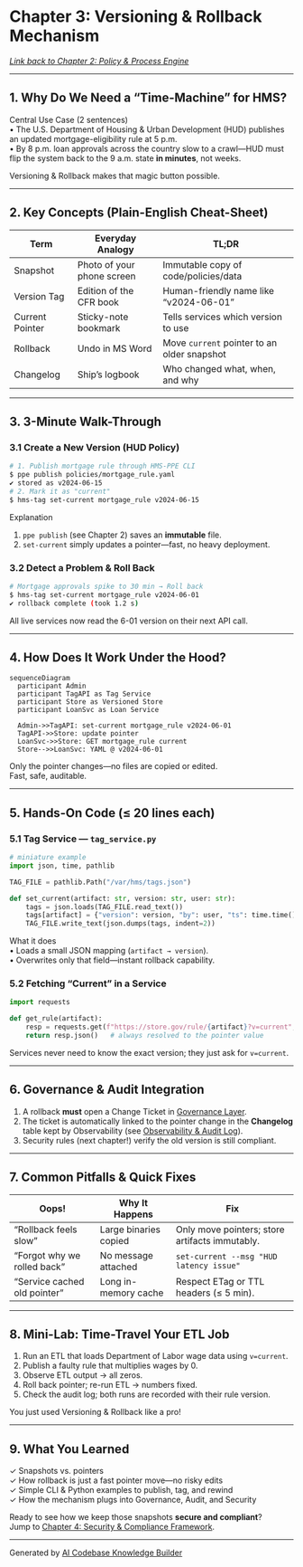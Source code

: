# Chapter 3: Versioning & Rollback Mechanism
*[Link back to Chapter&nbsp;2: Policy & Process Engine](02_policy___process_engine_.md)*  

---

## 1. Why Do We Need a “Time-Machine” for HMS?

Central Use Case (2 sentences)  
• The U.S. Department of Housing & Urban Development (HUD) publishes an updated mortgage-eligibility rule at 5 p.m.  
• By 8 p.m. loan approvals across the country slow to a crawl—HUD must flip the system back to the 9 a.m. state **in minutes**, not weeks.

Versioning & Rollback makes that magic button possible.

---

## 2. Key Concepts (Plain-English Cheat-Sheet)

| Term | Everyday Analogy | TL;DR |
|------|------------------|-------|
| Snapshot | Photo of your phone screen | Immutable copy of code/policies/data |
| Version Tag | Edition of the CFR book | Human-friendly name like “v2024-06-01” |
| Current Pointer | Sticky-note bookmark | Tells services which version to use |
| Rollback | Undo in MS Word | Move `current` pointer to an older snapshot |
| Changelog | Ship’s logbook | Who changed what, when, and why |

---

## 3. 3-Minute Walk-Through

### 3.1 Create a New Version (HUD Policy)

```bash
# 1. Publish mortgage rule through HMS-PPE CLI
$ ppe publish policies/mortgage_rule.yaml
✔ stored as v2024-06-15
# 2. Mark it as "current"
$ hms-tag set-current mortgage_rule v2024-06-15
```

Explanation  
1. `ppe publish` (see Chapter 2) saves an **immutable** file.  
2. `set-current` simply updates a pointer—fast, no heavy deployment.

### 3.2 Detect a Problem & Roll Back

```bash
# Mortgage approvals spike to 30 min → Roll back
$ hms-tag set-current mortgage_rule v2024-06-01
✔ rollback complete (took 1.2 s)
```

All live services now read the 6-01 version on their next API call.

---

## 4. How Does It Work Under the Hood?

```mermaid
sequenceDiagram
  participant Admin
  participant TagAPI as Tag Service
  participant Store as Versioned Store
  participant LoanSvc as Loan Service

  Admin->>TagAPI: set-current mortgage_rule v2024-06-01
  TagAPI->>Store: update pointer
  LoanSvc->>Store: GET mortgage_rule current
  Store-->>LoanSvc: YAML @ v2024-06-01
```

Only the pointer changes—no files are copied or edited.  
Fast, safe, auditable.

---

## 5. Hands-On Code (≤ 20 lines each)

### 5.1 Tag Service — `tag_service.py`

```python
# miniature example
import json, time, pathlib

TAG_FILE = pathlib.Path("/var/hms/tags.json")

def set_current(artifact: str, version: str, user: str):
    tags = json.loads(TAG_FILE.read_text())
    tags[artifact] = {"version": version, "by": user, "ts": time.time()}
    TAG_FILE.write_text(json.dumps(tags, indent=2))
```

What it does  
• Loads a small JSON mapping (`artifact → version`).  
• Overwrites only that field—instant rollback capability.

### 5.2 Fetching “Current” in a Service

```python
import requests

def get_rule(artifact):
    resp = requests.get(f"https://store.gov/rule/{artifact}?v=current", timeout=2)
    return resp.json()   # always resolved to the pointer value
```

Services never need to know the exact version; they just ask for `v=current`.

---

## 6. Governance & Audit Integration

1. A rollback **must** open a Change Ticket in [Governance Layer](01_governance_layer__hms_gov__.md).  
2. The ticket is automatically linked to the pointer change in the **Changelog** table kept by Observability (see [Observability & Audit Log](11_observability___audit_log_.md)).  
3. Security rules (next chapter!) verify the old version is still compliant.

---

## 7. Common Pitfalls & Quick Fixes

| Oops! | Why It Happens | Fix |
|-------|---------------|-----|
| “Rollback feels slow” | Large binaries copied | Only move pointers; store artifacts immutably. |
| “Forgot why we rolled back” | No message attached | `set-current --msg "HUD latency issue"` |
| “Service cached old pointer” | Long in-memory cache | Respect ETag or TTL headers (≤ 5 min). |

---

## 8. Mini-Lab: Time-Travel Your ETL Job

1. Run an ETL that loads Department of Labor wage data using `v=current`.  
2. Publish a faulty rule that multiplies wages by 0.  
3. Observe ETL output → all zeros.  
4. Roll back pointer; re-run ETL → numbers fixed.  
5. Check the audit log; both runs are recorded with their rule version.

You just used Versioning & Rollback like a pro!

---

## 9. What You Learned

✓ Snapshots vs. pointers  
✓ How rollback is just a fast pointer move—no risky edits  
✓ Simple CLI & Python examples to publish, tag, and rewind  
✓ How the mechanism plugs into Governance, Audit, and Security

Ready to see how we keep those snapshots **secure and compliant**?  
Jump to [Chapter 4: Security & Compliance Framework](04_security___compliance_framework_.md).

---

Generated by [AI Codebase Knowledge Builder](https://github.com/The-Pocket/Tutorial-Codebase-Knowledge)
